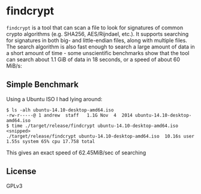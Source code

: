 # findcrypt

`findcrypt` is a tool that can scan a file to look for signatures of common
crypto algorithms (e.g. SHA256, AES/Rijndael, etc.).  It supports searching for
signatures in both big- and little-endian files, along with multiple files.
The search algorithm is also fast enough to search a large amount of data in
a short amount of time - some unscientific benchmarks show that the tool can
search about 1.1 GiB of data in 18 seconds, or a speed of about 60 MiB/s:

## Simple Benchmark

Using a Ubuntu ISO I had lying around:

```
$ ls -alh ubuntu-14.10-desktop-amd64.iso
-rw-r-----@ 1 andrew  staff   1.1G Nov  4  2014 ubuntu-14.10-desktop-amd64.iso
$ time ./target/release/findcrypt ubuntu-14.10-desktop-amd64.iso
<snipped>
./target/release/findcrypt ubuntu-14.10-desktop-amd64.iso  10.16s user 1.55s system 65% cpu 17.758 total
```

This gives an exact speed of 62.45MiB/sec of searching

## License

GPLv3
